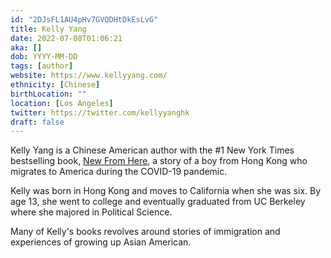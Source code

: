 ```yaml
---
id: "2DJsFL1AU4pHv7GVQDHtDkEsLvG"
title: Kelly Yang
date: 2022-07-08T01:06:21
aka: []
dob: YYYY-MM-DD
tags: [author]
website: https://www.kellyyang.com/
ethnicity: [Chinese]
birthLocation: ""
location: [Los Angeles]
twitter: https://twitter.com/kellyyanghk
draft: false
---
```


Kelly Yang is a Chinese American author with the #1 New York Times bestselling
book,
[New From Here](https://www.simonandschuster.com/books/New-from-Here/Kelly-Yang/9781534488304),
a story of a boy from Hong Kong who migrates to America during the COVID-19
pandemic.

Kelly was born in Hong Kong and moves to California when she was six. By age 13,
she went to college and eventually graduated from UC Berkeley where she majored
in Political Science.

Many of Kelly's books revolves around stories of immigration and experiences of
growing up Asian American.

